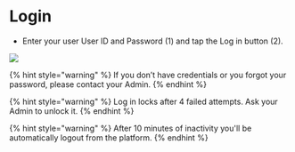# Login

- Enter your user User ID and Password (1) and tap the Log in button (2).​

![](https://user-images.githubusercontent.com/105650529/170080189-d2e34aad-0216-41b6-90fa-d92e98a76af5.jpg)

{% hint style="warning" %} If you don’t have credentials or you forgot your password, please contact your Admin. {% endhint %}

{% hint style="warning" %} Log in locks after 4 failed attempts. Ask your Admin to unlock it. {% endhint %}

{% hint style="warning" %} After 10 minutes of inactivity you'll be automatically logout from the platform. {% endhint %}

